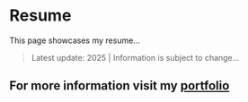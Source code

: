 # Resume
This page showcases my resume...
> Latest update: 2025 | Information is subject to change...
## For more information visit my [portfolio](https://camrenaa.github.io/)
